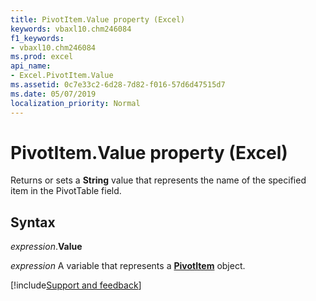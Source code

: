 ```yaml
---
title: PivotItem.Value property (Excel)
keywords: vbaxl10.chm246084
f1_keywords:
- vbaxl10.chm246084
ms.prod: excel
api_name:
- Excel.PivotItem.Value
ms.assetid: 0c7e33c2-6d28-7d82-f016-57d6d47515d7
ms.date: 05/07/2019
localization_priority: Normal
---
```



# PivotItem.Value property (Excel)

Returns or sets a **String** value that represents the name of the specified item in the PivotTable field.


## Syntax

_expression_.**Value**

_expression_ A variable that represents a **[PivotItem](Excel.PivotItem.md)** object.




[!include[Support and feedback](~/includes/feedback-boilerplate.md)]